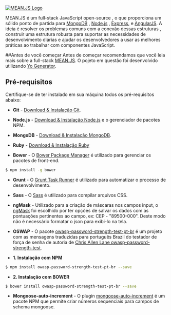 [![MEAN.JS Logo](http://meanjs.org/img/logo-small.png)](http://meanjs.org/)


MEAN.JS é um full-stack JavaScript open-source , o que proporciona um sólido ponto de partida para [MongoDB](http://www.mongodb.org/) , [Node.js](http://www.nodejs.org/) , [Express](http://expressjs.com/), e [AngularJS](http://angularjs.org/). A ideia é resolver os problemas comuns com a conexão dessas estruturas , construir uma estrutura robusta para suportar as necessidades de desenvolvimento diárias e ajudar os desenvolvedores a usar as melhores práticas ao trabalhar com componentes JavaScript.


##Antes de você começar
Antes de começar recomendamos que você leia mais sobre a full-stack [MEAN.JS](http://meanjs.org/).
O pojeto em questão foi desenvolvido utilizando [Yo Generator](http://meanjs.org/generator.html).


## Pré-requisitos
Certifique-se de ter instalado em sua máquina todos os pré-requisitos abaixo:


* **Git** - [Download & Instalação Git](https://git-scm.com/downloads).

* **Node.js** - [Download & Instalação Node.js](https://nodejs.org/en/download/) 
e o gerenciador de pacotes NPM.

* **MongoDB** - [Download & Instalação MongoDB](http://www.mongodb.org/downloads).

* **Ruby** - [Download & Instalação Ruby](https://www.ruby-lang.org/en/documentation/installation/)

* **Bower** - O [Bower Package Manager](http://bower.io/) é utilizado para gerenciar os pacotes de front-end. 

```bash
$ npm install -g bower
```

* **Grunt** - O [Grunt Task Runner](http://gruntjs.com/) é utilizado para automatizar o  processo de desenvolvimento. 

* **Sass** - O [Sass]( http://sass-lang.com/ ) é utilizado para compilar arquivos CSS.

* **ngMask** - Utilizado para a criação de máscaras nos campos input, o [ngMask](https://github.com/candreoliveira/ngMask) foi escolhido por ter opções de salvar os dados com as pontuações pertinentes ao campo, ex: CEP - "89500-000". Deste modo não é necessário formatar o json para exibi-lo na tela.

* **OSWAP** - O pacote [owasp-password-strength-test-pt-br](https://github.com/jeancarlosdanese/owasp-password-strength-test-pt-BR) é um projeto com as mensagens traduzidas para português Brazil do testador de força de senha de autoria de [Chris Allen Lane owasp-password-strength-test](https://github.com/nowsecure/owasp-password-strength-test).

* **1. Instalação com NPM**

```bash
$ npm install owasp-password-strength-test-pt-br --save
```

* **2. Instalação com BOWER**

```bash
$ bower install owasp-password-strength-test-pt-br --save
```

* **Mongoose-auto-increment** - O plugin [mongoose-auto-increment](https://www.npmjs.com/package/mongoose-auto-increment) é um pacote NPM que permite criar números sequenciais para campos de schema mongoose.